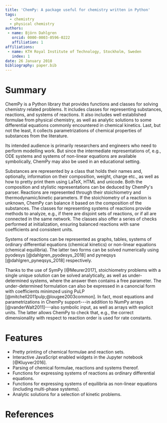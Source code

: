 ```yaml
---
title: 'ChemPy: A package useful for chemistry written in Python'
tags:
  - chemistry
  - physical chemistry
authors:
 - name: Björn Dahlgren
   orcid: 0000-0003-0596-0222
   affiliation: 1
affiliations:
 - name: KTH Royal Institute of Technology, Stockholm, Sweden
   index: 1
date: 26 January 2018
bibliography: paper.bib
---
```


# Summary
ChemPy is a Python library that provides functions and classes for
solving chemistry related problems. It includes classes for
representing substances, reactions, and systems of reactions. It also
includes well established formulae from physical chemistry, as well as
analytic solutions to some differential equations commonly encountered
in chemical kinetics. Last, but not the least, it collects
parametrizations of chemical properties of substances from the
literature.

Its intended audience is primarily researchers and engineers who need
to perform modelling work. But since the intermediate representations
of, e.g., ODE systems and systems of non-linear equations are available
symbolically, ChemPy may also be used in an educational setting.

Substances are represented by a class that holds their names and, optionally,
information on their composition, weight, charge etc., as
well as how to pretty print them using LaTeX, HTML and unicode. Both the composition
and stylistic representations can be deduced by ChemPy's
parser. Reactions are represented through their stoichiometry and
thermodynamic/kinetic parameters. If the stoichiometry of a reaction
is unknown, ChemPy can balance it based on the composition of the
substances. The classes for representing systems of reactions provide
methods to analyze, e.g., if there are disjoint sets of reactions, or if all
are connected in the same network. The classes also offer
a series of checks performed at initialization, ensuring balanced
reactions with sane coefficients and consistent units.

Systems of reactions can be represented as graphs, tables, systems of
ordinary differential equations (chemical kinetics) or non-linear
equations (chemical equilibria). The latter two forms can be solved
numerically using pyodesys [@dahlgren_pyodesys_2018] and pyneqsys
[@dahlgren_pyneqsys_2018] respectively.

Thanks to the use of SymPy [@Meurer2017], stoichiometry problems with
a single unique solution can be solved analytically, as well as
under-determined systems, where the answer then contains a free parameter.
The under-determined formulation can also be expressed in a canoncial form
with coefficients minimzed using PuLP [@mitchell2011pulp;@lougee2003common].
In fact, most equations and parametrizations in ChemPy support---in addition to
NumPy arrays [@vanderWalt2011]---also symbolic input, as well as arrays
with explicit units. The latter allows ChemPy to check that, e.g., the correct
dimensionality with respect to reaction order is used for rate constants.

# Features
- Pretty printing of chemical formulae and reaction sets.
- Interactive JavaScript enabled widgets in the Jupyter notebook
  [@Kluyver2016].
- Parsing of chemical formulae, reactions and systems
  thereof.
- Functions for expressing systems of reactions as ordinary
  differential equations.
- Functions for expressing systems of equilibria as non-linear
  equations (including multi-phase systems).
- Analytic solutions for a selection of kinetic problems.


# References

